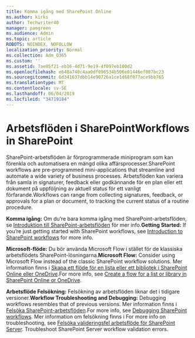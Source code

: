```yaml
---
title: Komma igång med SharePoint Online
ms.author: kirks
author: Techwriter40
manager: pamgreen
ms.audience: Admin
ms.topic: article
ROBOTS: NOINDEX, NOFOLLOW
localization_priority: Normal
ms.collection: Adm_O365
ms.custom: ''
ms.assetid: 7ae05f21-eb16-4d71-9e19-4f097eb100d2
ms.openlocfilehash: e648a740c4aa0df096534b506e01446ef087bc23
ms.sourcegitcommit: 6d341637dbb14e90726a1ce1d68f077ace9bb765
ms.translationtype: MT
ms.contentlocale: sv-SE
ms.lasthandoff: 06/04/2019
ms.locfileid: "34719184"
---
```

# <a name="workflows-in-sharepoint"></a><span data-ttu-id="b40c2-102">Arbetsflöden i SharePoint</span><span class="sxs-lookup"><span data-stu-id="b40c2-102">Workflows in SharePoint</span></span>

<p><span data-ttu-id="b40c2-103">SharePoint-arbetsflöden är förprogrammerade miniprogram som kan förenkla och automatisera en mängd olika affärsprocesser.</span><span class="sxs-lookup"><span data-stu-id="b40c2-103">SharePoint workflows are pre-programmed mini-applications that streamline and automate a wide variety of business processes.</span></span> <span data-ttu-id="b40c2-104">Arbetsflöden kan variera från samla in signaturer, feedback eller godkännande för en plan eller ett dokument på uppföljning av aktuell status för ett vanligt förfarande.</span><span class="sxs-lookup"><span data-stu-id="b40c2-104">Workflows can range from collecting signatures, feedback, or approvals for a plan or document, to tracking the current status of a routine procedure.</span></span></p> <p><span data-ttu-id="b40c2-105"><strong>Komma igång:</strong> Om du&rsquo;re bara komma igång med SharePoint-arbetsflöden, se <a href="https://support.office.com/en-us/article/introduction-to-sharepoint-workflow-07982276-54e8-4e17-8699-5056eff4d9e3">Introduktion till SharePoint-arbetsflöden</a> för mer info.</span><span class="sxs-lookup"><span data-stu-id="b40c2-105"><strong>Getting Started:</strong> If you&rsquo;re just getting started with SharePoint workflows, see <a href="https://support.office.com/en-us/article/introduction-to-sharepoint-workflow-07982276-54e8-4e17-8699-5056eff4d9e3">Introduction to SharePoint workflows</a> for more info.</span></span></p> <p><span data-ttu-id="b40c2-106"><strong>Microsoft-flöde:</strong> Du bör använda Microsoft Flow i stället för de klassiska arbetsflödets SharePoint-lösningarna.</span><span class="sxs-lookup"><span data-stu-id="b40c2-106"><strong>Microsoft Flow:</strong> Consider using Microsoft Flow instead of the classic SharePoint workflow solutions.</span></span> <span data-ttu-id="b40c2-107">Mer information finns i <a href="https://support.office.com/en-us/article/create-a-flow-for-a-list-or-library-in-sharepoint-online-or-onedrive-for-business-a9c3e03b-0654-46af-a254-20252e580d01">Skapa ett flöde för en lista eller ett bibliotek i SharePoint Online eller OneDrive</a>.</span><span class="sxs-lookup"><span data-stu-id="b40c2-107">For more info, see <a href="https://support.office.com/en-us/article/create-a-flow-for-a-list-or-library-in-sharepoint-online-or-onedrive-for-business-a9c3e03b-0654-46af-a254-20252e580d01">Create a flow for a list or library in SharePoint Online or OneDrive</a>.</span></span></p> <p><span data-ttu-id="b40c2-108"><strong>Arbetsflöde Felsökning:</strong> Felsökning av arbetsflöden liknar det i tidigare versioner.</span><span class="sxs-lookup"><span data-stu-id="b40c2-108"><strong>Workflow Troubleshooting and Debugging:</strong> Debugging workflows resembles that of previous versions.</span></span> <span data-ttu-id="b40c2-109">Mer information finns i <a href="https://docs.microsoft.com/en-us/sharepoint/dev/general-development/debugging-sharepoint-server-workflows">Felsöka SharePoint-arbetsflöden</a>.</span><span class="sxs-lookup"><span data-stu-id="b40c2-109">For more info, see <a href="https://docs.microsoft.com/en-us/sharepoint/dev/general-development/debugging-sharepoint-server-workflows">Debugging SharePoint workflows</a>.</span></span> <span data-ttu-id="b40c2-110">Mer information om felsökning finns i <a title="Felsöka SharePoint Server valideringsfel för arbetsflöde</span><span class="sxs-lookup"><span data-stu-id="b40c2-110">For more info on troubleshooting, see <a title="Troubleshoot SharePoint Server workflow validation errors</span></span>" href="https://docs.microsoft.com/en-us/sharepoint/dev/general-development/troubleshooting-sharepoint-server-workflow-validation-errors-in-visio"><span data-ttu-id="b40c2-111">Felsöka valideringsfel arbetsflöde för SharePoint Server</a>.&nbsp;</span><span class="sxs-lookup"><span data-stu-id="b40c2-111">Troubleshoot SharePoint Server workflow validation errors</a>.&nbsp;</span></span></p>

